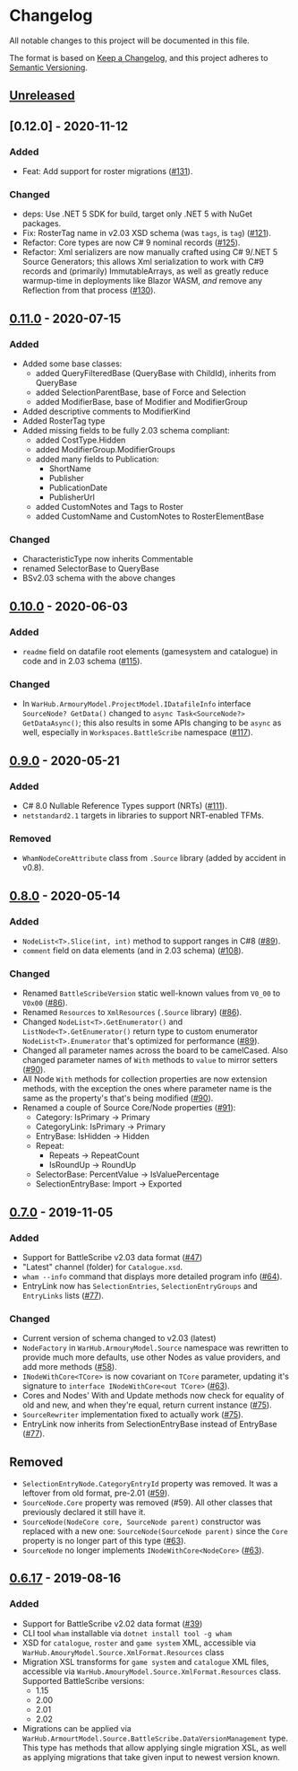 # Changelog

All notable changes to this project will be documented in this file.

The format is based on [Keep a Changelog](https://keepachangelog.com/en/1.0.0/),
and this project adheres to [Semantic Versioning](https://semver.org/spec/v2.0.0.html).

## [Unreleased]


## [0.12.0] - 2020-11-12

### Added
- Feat: Add support for roster migrations ([#131]).

### Changed
- deps: Use .NET 5 SDK for build, target only .NET 5 with NuGet packages.
- Fix: RosterTag name in v2.03 XSD schema (was `tags`, is `tag`) ([#121]).
- Refactor: Core types are now C# 9 nominal records ([#125]).
- Refactor: Xml serializers are now manually crafted using C# 9/.NET 5 Source Generators;
  this allows Xml serialization to work with C#9 records and (primarily) ImmutableArrays,
  as well as greatly reduce warmup-time in deployments like Blazor WASM, *and* remove
  any Reflection from that process ([#130]).

[#121]: https://github.com/WarHub/wham/pull/121
[#125]: https://github.com/WarHub/wham/pull/125
[#130]: https://github.com/WarHub/wham/pull/130
[#131]: https://github.com/WarHub/wham/pull/131

## [0.11.0] - 2020-07-15

### Added
- Added some base classes:
    - added QueryFilteredBase (QueryBase with ChildId), inherits from QueryBase
    - added SelectionParentBase, base of Force and Selection
    - added ModifierBase, base of Modifier and ModifierGroup
- Added descriptive comments to ModifierKind
- Added RosterTag type
- Added missing fields to be fully 2.03 schema compliant:
    - added CostType.Hidden
    - added ModifierGroup.ModifierGroups
    - added many fields to Publication:
      - ShortName
      - Publisher
      - PublicationDate
      - PublisherUrl
    - added CustomNotes and Tags to Roster
    - added CustomName and CustomNotes to RosterElementBase

### Changed
- CharacteristicType now inherits Commentable
- renamed SelectorBase to QueryBase
- BSv2.03 schema with the above changes

## [0.10.0] - 2020-06-03

### Added
* `readme` field on datafile root elements (gamesystem and catalogue) in code
  and in 2.03 schema ([#115]).

### Changed
* In `WarHub.ArmouryModel.ProjectModel.IDatafileInfo` interface
  `SourceNode? GetData()` changed to `async Task<SourceNode?> GetDataAsync()`;
  this also results in some APIs changing to be `async` as well, especially in
  `Workspaces.BattleScribe` namespace ([#117]).

[#115]: https://github.com/WarHub/wham/pull/115
[#117]: https://github.com/WarHub/wham/pull/117

## [0.9.0] - 2020-05-21

### Added
* C# 8.0 Nullable Reference Types support (NRTs) ([#111]).
* `netstandard2.1` targets in libraries to support NRT-enabled TFMs.

### Removed
* `WhamNodeCoreAttribute` class from `.Source` library (added by accident in v0.8).

[#111]: https://github.com/WarHub/wham/pull/111

## [0.8.0] - 2020-05-14

### Added
* `NodeList<T>.Slice(int, int)` method to support ranges in C#8 ([#89]).
* `comment` field on data elements (and in 2.03 schema) ([#108]).

### Changed
* Renamed `BattleScribeVersion` static well-known values from `V0_00` to `V0x00` ([#86]).
* Renamed `Resources` to `XmlResources` (`.Source` library) ([#86]).
* Changed `NodeList<T>.GetEnumerator()` and `ListNode<T>.GetEnumerator()`
  return type to custom enumerator `NodeList<T>.Enumerator` that's optimized
  for performance ([#89]).
* Changed all parameter names across the board to be camelCased. Also changed
  parameter names of `With` methods to `value` to mirror setters ([#90]).
* All Node `With` methods for collection properties are now extension methods,
  with the exception the ones where parameter name is the same as the property's
  that's being modified ([#90]).
* Renamed a couple of Source Core/Node properties ([#91]):
  - Category: IsPrimary -> Primary
  - CategoryLink: IsPrimary -> Primary
  - EntryBase: IsHidden -> Hidden
  - Repeat:
    - Repeats -> RepeatCount
    - IsRoundUp -> RoundUp
  - SelectorBase: PercentValue -> IsValuePercentage
  - SelectionEntryBase: Import -> Exported


[#86]: https://github.com/WarHub/wham/pull/86
[#89]: https://github.com/WarHub/wham/pull/89
[#90]: https://github.com/WarHub/wham/pull/90
[#91]: https://github.com/WarHub/wham/pull/91
[#108]: https://github.com/WarHub/wham/pull/108

## [0.7.0] - 2019-11-05

### Added
* Support for BattleScribe v2.03 data format ([#47])
* "Latest" channel (folder) for `Catalogue.xsd`.
* `wham --info` command that displays more detailed program info ([#64]).
* EntryLink now has `SelectionEntries`, `SelectionEntryGroups` and `EntryLinks` lists ([#77]).

### Changed
* Current version of schema changed to v2.03 (latest)
* `NodeFactory` in `WarHub.ArmouryModel.Source` namespace was rewritten to provide
  much more defaults, use other Nodes as value providers, and add more methods ([#58]).
* `INodeWithCore<TCore>` is now covariant on `TCore` parameter, updating it's
  signature to `interface INodeWithCore<out TCore>` ([#63]).
* Cores and Nodes' With and Update methods now check for equality of old and new,
  and when they're equal, return current instance ([#75]).
* `SourceRewriter` implementation fixed to actually work ([#75]).
* EntryLink now inherits from SelectionEntryBase instead of EntryBase ([#77]).

## Removed
* `SelectionEntryNode.CategoryEntryId` property was removed. It was a leftover from old format, pre-2.01 ([#59]).
* `SourceNode.Core` property was removed (#59). All other classes that
  previously declared it still have it.
* `SourceNode(NodeCore core, SourceNode parent)` constructor was replaced with
  a new one: `SourceNode(SourceNode parent)` since the `Core` property is no
  longer part of this type  ([#63]).
* `SourceNode` no longer implements `INodeWithCore<NodeCore>`  ([#63]).


[#47]: https://github.com/WarHub/wham/pull/47
[#58]: https://github.com/WarHub/wham/pull/58
[#59]: https://github.com/WarHub/wham/pull/59
[#63]: https://github.com/WarHub/wham/pull/63
[#64]: https://github.com/WarHub/wham/pull/64
[#75]: https://github.com/WarHub/wham/pull/75
[#77]: https://github.com/WarHub/wham/pull/77

## [0.6.17] - 2019-08-16

### Added
* Support for BattleScribe v2.02 data format ([#39])
* CLI tool `wham` installable via `dotnet install tool -g wham`
* XSD for `catalogue`, `roster` and `game system` XML, accessible via
  `WarHub.AmouryModel.Source.XmlFormat.Resources` class
* Migration XSL transforms for `game system` and `catalogue` XML files,
  accessible via `WarHub.AmouryModel.Source.XmlFormat.Resources` class. Supported
  BattleScribe versions:
  - 1.15
  - 2.00
  - 2.01
  - 2.02
* Migrations can be applied via `WarHub.ArmourtModel.Source.BattleScribe.DataVersionManagement`
  type. This type has methods that allow applying single migration XSL, as well as applying
  migrations that take given input to newest version known.



[#39]: https://github.com/WarHub/wham/pull/39


[Unreleased]: https://github.com/WarHub/wham/compare/v0.12.0...HEAD
[0.11.0]: https://github.com/WarHub/wham/compare/v0.11.0...v0.12.0
[0.11.0]: https://github.com/WarHub/wham/compare/v0.10.0...v0.11.0
[0.10.0]: https://github.com/WarHub/wham/compare/v0.9.0...v0.10.0
[0.9.0]: https://github.com/WarHub/wham/compare/v0.8.0...v0.9.0
[0.8.0]: https://github.com/WarHub/wham/compare/v0.7.0...v0.8.0
[0.7.0]: https://github.com/WarHub/wham/compare/v0.6.17...v0.7.0
[0.6.17]: https://github.com/WarHub/wham/compare/v0.3.0...v0.6.17
